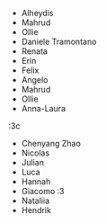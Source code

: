 - Alheydis
- Mahrud
- Ollie
- Daniele Tramontano 
- Renata
- Erin
- Felix
- Angelo
- Mahrud
- Ollie
- Anna-Laura

:3c

- Chenyang Zhao
- Nicolas
- Julian
- Luca
- Hannah
- Giacomo
:3
- Nataliia
- Hendrik
